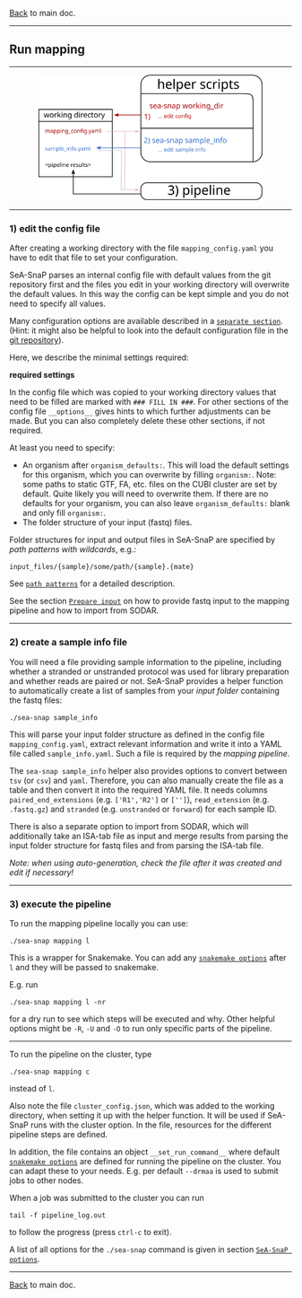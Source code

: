 [Back](../README.html) to main doc.

---

Run mapping
-----------

---

<p align="center">
  <img width="400" src="pictures/run_pipeline/run_mapping.svg" />
</p>


---

### 1) edit the config file

After creating a working directory with the file `mapping_config.yaml` you have to edit that file to set your configuration.

SeA-SnaP parses an internal config file with default values from the git repository first and the files you edit in your working directory will overwrite the default values.
In this way the config can be kept simple and you do not need to specify all values.

Many configuration options are available described in a [`separate section`](config_options.html).
(Hint: it might also be helpful to look into the default configuration file in the [git repository](../defaults/mapping_config_defaults.yaml)).

Here, we describe the minimal settings required:

**required settings**

In the config file which was copied to your working directory values that need to be filled are marked with `### FILL IN ###`.
For other sections of the config file `__options__` gives hints to which further adjustments can be made.
But you can also completely delete these other sections, if not required.

At least you need to specify:

- An organism after `organism_defaults:`. This will load the default settings for this organism, which you can overwrite by filling `organism:`. Note: some paths to static GTF, FA, etc. files on the CUBI cluster are set by default. Quite likely you will need to overwrite them. If there are no defaults for your organism, you can also leave `organism_defaults:` blank and only fill `organism:`.
- The folder structure of your input (fastq) files.

Folder structures for input and output files in SeA-SnaP are specified by *path patterns with wildcards*, e.g.:

```
input_files/{sample}/some/path/{sample}.{mate}
```

See [`path patterns`](path_patterns.html) for a detailed description.

See the section [`Prepare input`](prepare_input.html) on how to provide fastq input to the mapping pipeline and how to import from SODAR.

---

### 2) create a sample info file

You will need a file providing sample information to the pipeline, including whether a stranded or unstranded protocol was used for library preparation and whether reads are paired or not.
SeA-SnaP provides a helper function to automatically create a list of samples from your *input folder* containing the fastq files:

```
./sea-snap sample_info
```

This will parse your input folder structure as defined in the config file `mapping_config.yaml`, extract relevant information and write it into a YAML file called `sample_info.yaml`.
Such a file is required by the *mapping pipeline*.

The `sea-snap sample_info` helper also provides options to convert between `tsv` (or `csv`) and `yaml`.
Therefore, you can also manually create the file as a table and then convert it into the required YAML file.
It needs columns `paired_end_extensions` (e.g. `['R1','R2']` or `['']`), `read_extension` (e.g. `.fastq.gz`) and `stranded` (e.g. `unstranded` or `forward`) for each sample ID.

There is also a separate option to import from SODAR, which will additionally take an ISA-tab file as input and merge results from parsing the input folder structure for fastq files and from parsing the ISA-tab file.

*Note: when using auto-generation, check the file after it was created and edit if necessary!*

---

### 3) execute the pipeline

To run the mapping pipeline locally you can use:

```
./sea-snap mapping l
```

This is a wrapper for Snakemake.
You can add any [`snakemake options`](https://snakemake.readthedocs.io/en/stable/executable.html#all-options) after `l` and they will be passed to snakemake.

E.g. run

```
./sea-snap mapping l -nr
```

for a dry run to see which steps will be executed and why.
Other helpful options might be `-R`, `-U` and `-O` to run only specific parts of the pipeline.

---

To run the pipeline on the cluster, type

```
./sea-snap mapping c
```

instead of `l`.

Also note the file `cluster_config.json`, which was added to the working directory, when setting it up with the helper function.
It will be used if SeA-SnaP runs with the cluster option.
In the file, resources for the different pipeline steps are defined.

In addition, the file contains an object `__set_run_command__` where default [`snakemake options`](https://snakemake.readthedocs.io/en/stable/executable.html#CLUSTER) are defined for running the pipeline on the cluster.
You can adapt these to your needs.
E.g. per default `--drmaa` is used to submit jobs to other nodes.

When a job was submitted to the cluster you can run

```
tail -f pipeline_log.out
```

to follow the progress (press `ctrl-c` to exit).

A list of all options for the `./sea-snap` command is given in section [`SeA-SnaP options`](../README.html#sea-snap-options).

---

[Back](../README.html#running-the-pipeline) to main doc.